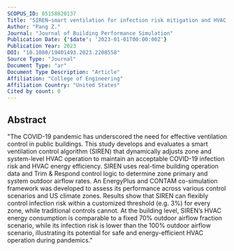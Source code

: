 ```yaml
---
SCOPUS_ID: 85158820137
Title: "SIREN–smart ventilation for infection risk mitigation and HVAC energy efficiency: a case study amid the COVID-19 pandemic"
Author: "Pang Z."
Journal: "Journal of Building Performance Simulation"
Publication Date: {'$date': '2023-01-01T00:00:00Z'}
Publication Year: 2023
DOI: "10.1080/19401493.2023.2208558"
Source Type: "Journal"
Document Type: "ar"
Document Type Description: "Article"
Affiliation: "College of Engineering"
Affiliation Country: "United States"
Cited by count: 0
---
```


## Abstract
"The COVID-19 pandemic has underscored the need for effective ventilation control in public buildings. This study develops and evaluates a smart ventilation control algorithm (SIREN) that dynamically adjusts zone and system-level HVAC operation to maintain an acceptable COVID-19 infection risk and HVAC energy efficiency. SIREN uses real-time building operation data and Trim & Respond control logic to determine zone primary and system outdoor airflow rates. An EnergyPlus and CONTAM co-simulation framework was developed to assess its performance across various control scenarios and US climate zones. Results show that SIREN can flexibly control infection risk within a customized threshold (e.g. 3%) for every zone, while traditional controls cannot. At the building level, SIREN’s HVAC energy consumption is comparable to a fixed 70% outdoor airflow fraction scenario, while its infection risk is lower than the 100% outdoor airflow scenario, illustrating its potential for safe and energy-efficient HVAC operation during pandemics."
